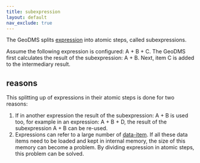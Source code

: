 ```yaml
---
title: subexpression
layout: default
nav_exclude: true
---
```

The GeoDMS splits [expression](expression) into atomic steps, called subexpressions.

Assume the following expression is configured: A + B + C. The GeoDMS first calculates the result of the subexpression: A + B. Next, item C is added to the intermediary result.

## reasons

This splitting up of expressions in their atomic steps is done for two reasons:

1.  If in another expression the result of the subexpression: A + B is used too, for example in an expression: A + B + D, the result of the subexpression A + B can be re-used.
2.  Expressions can refer to a large number of [data-item](data-item). If all these data items need to be loaded and kept in internal memory, the size of this memory can become a problem. By dividing expression in atomic steps, this problem can be solved.


